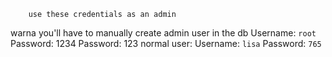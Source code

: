 		use these credentials as an admin 
  warna  you'll have to manually
		create admin user in the db
	Username: `root`
		 Password: 1234
		 Password: 123
 normal user:
	 Username: `lisa`
	 Password: `765`
